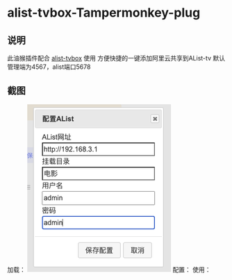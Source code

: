 # alist-tvbox-Tampermonkey-plug

## 说明
此油猴插件配合 [alist-tvbox](https://github.com/power721/alist-tvbox.git) 使用
方便快捷的一键添加阿里云共享到AList-tv
默认管理端为4567，alist端口5678
## 截图
加载：
  ![](./img/%E6%88%AA%E5%B1%8F2023-07-30%2020.15.22.png)
配置：
使用：


